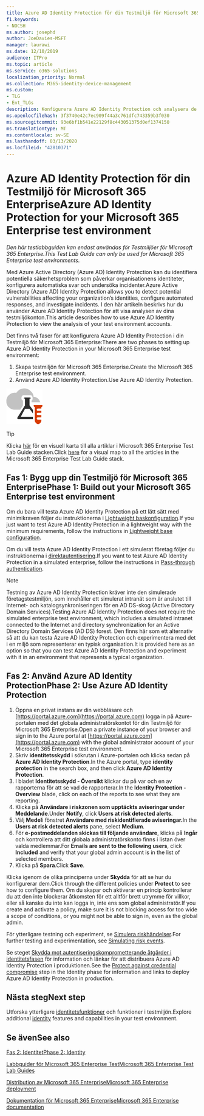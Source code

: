 ```yaml
---
title: Azure AD Identity Protection för din Testmiljö för Microsoft 365 Enterprise
f1.keywords:
- NOCSH
ms.author: josephd
author: JoeDavies-MSFT
manager: laurawi
ms.date: 12/10/2019
audience: ITPro
ms.topic: article
ms.service: o365-solutions
localization_priority: Normal
ms.collection: M365-identity-device-management
ms.custom:
- TLG
- Ent_TLGs
description: Konfigurera Azure AD Identity Protection och analysera de aktuella kontona i din Microsoft 365 Enterprise-testmiljö.
ms.openlocfilehash: 3f3740e42c7ec909f44a3c761dfc743359b3f030
ms.sourcegitcommit: 93e6bf1b541e22129f8c443051375d0ef1374150
ms.translationtype: MT
ms.contentlocale: sv-SE
ms.lasthandoff: 03/13/2020
ms.locfileid: "42810371"
---
```

# <a name="azure-ad-identity-protection-for-your-microsoft-365-enterprise-test-environment"></a><span data-ttu-id="9d8c7-103">Azure AD Identity Protection för din Testmiljö för Microsoft 365 Enterprise</span><span class="sxs-lookup"><span data-stu-id="9d8c7-103">Azure AD Identity Protection for your Microsoft 365 Enterprise test environment</span></span>

<span data-ttu-id="9d8c7-104">*Den här testlabbguiden kan endast användas för Testmiljöer för Microsoft 365 Enterprise.*</span><span class="sxs-lookup"><span data-stu-id="9d8c7-104">*This Test Lab Guide can only be used for Microsoft 365 Enterprise test environments.*</span></span>

<span data-ttu-id="9d8c7-105">Med Azure Active Directory (Azure AD) Identity Protection kan du identifiera potentiella säkerhetsproblem som påverkar organisationens identiteter, konfigurera automatiska svar och undersöka incidenter.</span><span class="sxs-lookup"><span data-stu-id="9d8c7-105">Azure Active Directory (Azure AD) Identity Protection allows you to detect potential vulnerabilities affecting your organization’s identities, configure automated responses, and investigate incidents.</span></span> <span data-ttu-id="9d8c7-106">I den här artikeln beskrivs hur du använder Azure AD Identity Protection för att visa analysen av dina testmiljökonton.</span><span class="sxs-lookup"><span data-stu-id="9d8c7-106">This article describes how to use Azure AD Identity Protection to view the analysis of your test environment accounts.</span></span>

<span data-ttu-id="9d8c7-107">Det finns två faser för att konfigurera Azure AD Identity Protection i din Testmiljö för Microsoft 365 Enterprise:</span><span class="sxs-lookup"><span data-stu-id="9d8c7-107">There are two phases to setting up Azure AD Identity Protection in your Microsoft 365 Enterprise test environment:</span></span>

1. <span data-ttu-id="9d8c7-108">Skapa testmiljön för Microsoft 365 Enterprise.</span><span class="sxs-lookup"><span data-stu-id="9d8c7-108">Create the Microsoft 365 Enterprise test environment.</span></span>
2. <span data-ttu-id="9d8c7-109">Använd Azure AD Identity Protection.</span><span class="sxs-lookup"><span data-stu-id="9d8c7-109">Use Azure AD Identity Protection.</span></span>

![Testa labbguider för Microsoft-molnet](../media/m365-enterprise-test-lab-guides/cloud-tlg-icon.png) 
    
> [!TIP]
> <span data-ttu-id="9d8c7-111">Klicka [här](../media/m365-enterprise-test-lab-guides/Microsoft365EnterpriseTLGStack.pdf) för en visuell karta till alla artiklar i Microsoft 365 Enterprise Test Lab Guide stacken.</span><span class="sxs-lookup"><span data-stu-id="9d8c7-111">Click [here](../media/m365-enterprise-test-lab-guides/Microsoft365EnterpriseTLGStack.pdf) for a visual map to all the articles in the Microsoft 365 Enterprise Test Lab Guide stack.</span></span>
  
## <a name="phase-1-build-out-your-microsoft-365-enterprise-test-environment"></a><span data-ttu-id="9d8c7-112">Fas 1: Bygg upp din Testmiljö för Microsoft 365 Enterprise</span><span class="sxs-lookup"><span data-stu-id="9d8c7-112">Phase 1: Build out your Microsoft 365 Enterprise test environment</span></span>

<span data-ttu-id="9d8c7-113">Om du bara vill testa Azure AD Identity Protection på ett lätt sätt med minimikraven följer du instruktionerna i [Lightweight baskonfiguration](lightweight-base-configuration-microsoft-365-enterprise.md).</span><span class="sxs-lookup"><span data-stu-id="9d8c7-113">If you just want to test Azure AD Identity Protection in a lightweight way with the minimum requirements, follow the instructions in [Lightweight base configuration](lightweight-base-configuration-microsoft-365-enterprise.md).</span></span>
  
<span data-ttu-id="9d8c7-114">Om du vill testa Azure AD Identity Protection i ett simulerat företag följer du instruktionerna i [direktautentisering](pass-through-auth-m365-ent-test-environment.md).</span><span class="sxs-lookup"><span data-stu-id="9d8c7-114">If you want to test Azure AD Identity Protection in a simulated enterprise, follow the instructions in [Pass-through authentication](pass-through-auth-m365-ent-test-environment.md).</span></span>
  
> [!NOTE]
> <span data-ttu-id="9d8c7-115">Testning av Azure AD Identity Protection kräver inte den simulerade företagstestmiljön, som innehåller ett simulerat intranät som är anslutet till Internet- och katalogsynkroniseringen för en AD DS-skog (Active Directory Domain Services).</span><span class="sxs-lookup"><span data-stu-id="9d8c7-115">Testing Azure AD Identity Protection does not require the simulated enterprise test environment, which includes a simulated intranet connected to the Internet and directory synchronization for an Active Directory Domain Services (AD DS) forest.</span></span> <span data-ttu-id="9d8c7-116">Den finns här som ett alternativ så att du kan testa Azure AD Identity Protection och experimentera med det i en miljö som representerar en typisk organisation.</span><span class="sxs-lookup"><span data-stu-id="9d8c7-116">It is provided here as an option so that you can test Azure AD Identity Protection and experiment with it in an environment that represents a typical organization.</span></span> 
  
## <a name="phase-2-use-azure-ad-identity-protection"></a><span data-ttu-id="9d8c7-117">Fas 2: Använd Azure AD Identity Protection</span><span class="sxs-lookup"><span data-stu-id="9d8c7-117">Phase 2: Use Azure AD Identity Protection</span></span>

1. <span data-ttu-id="9d8c7-118">Öppna en privat instans av din webbläsare och [https://portal.azure.com](https://portal.azure.com) logga in på Azure-portalen med det globala administratörskontot för din Testmiljö för Microsoft 365 Enterprise.</span><span class="sxs-lookup"><span data-stu-id="9d8c7-118">Open a private instance of your browser and sign in to the Azure portal at [https://portal.azure.com](https://portal.azure.com) with the global administrator account of your Microsoft 365 Enterprise test environment.</span></span>
2. <span data-ttu-id="9d8c7-119">Skriv **identitetsskydd** i sökrutan i Azure-portalen och klicka sedan på **Azure AD Identity Protection**.</span><span class="sxs-lookup"><span data-stu-id="9d8c7-119">In the Azure portal, type **identity protection** in the search box, and then click **Azure AD Identity Protection**.</span></span>
3. <span data-ttu-id="9d8c7-120">I bladet **Identitetsskydd - Översikt** klickar du på var och en av rapporterna för att se vad de rapporterar.</span><span class="sxs-lookup"><span data-stu-id="9d8c7-120">In the **Identity Protection - Overview** blade, click on each of the reports to see what they are reporting.</span></span>
4. <span data-ttu-id="9d8c7-121">Klicka på **Användare i riskzonen som upptäckts aviseringar under** **Meddelande**.</span><span class="sxs-lookup"><span data-stu-id="9d8c7-121">Under **Notify**, click **Users at risk detected alerts**.</span></span>
5. <span data-ttu-id="9d8c7-122">Välj **Medel**i fönstret **Användare med riskidentifierade aviseringar.**</span><span class="sxs-lookup"><span data-stu-id="9d8c7-122">In the **Users at risk detected alerts** pane, select **Medium**.</span></span>
6. <span data-ttu-id="9d8c7-123">För **e-postmeddelanden skickas till följande användare**, klicka på **Ingår** och kontrollera att ditt globala administratörskonto finns i listan över valda medlemmar.</span><span class="sxs-lookup"><span data-stu-id="9d8c7-123">For **Emails are sent to the following users**, click **Included** and verify that your global admin account is in the list of selected members.</span></span>
7. <span data-ttu-id="9d8c7-124">Klicka på **Spara**.</span><span class="sxs-lookup"><span data-stu-id="9d8c7-124">Click **Save**.</span></span>

<span data-ttu-id="9d8c7-125">Klicka igenom de olika principerna under **Skydda** för att se hur du konfigurerar dem.</span><span class="sxs-lookup"><span data-stu-id="9d8c7-125">Click through the different policies under **Protect** to see how to configure them.</span></span> <span data-ttu-id="9d8c7-126">Om du skapar och aktiverar en princip kontrollerar du att den inte blockerar åtkomsten för ett alltför brett utrymme för villkor, eller så kanske du inte kan logga in, inte ens som global administratör.</span><span class="sxs-lookup"><span data-stu-id="9d8c7-126">If you create and activate a policy, make sure it is not blocking access for too wide a scope of conditions, or you might not be able to sign in, even as the global admin.</span></span>

<span data-ttu-id="9d8c7-127">För ytterligare testning och experiment, se [Simulera riskhändelser](https://docs.microsoft.com/azure/active-directory/active-directory-identityprotection-playbook).</span><span class="sxs-lookup"><span data-stu-id="9d8c7-127">For further testing and experimentation, see [Simulating risk events](https://docs.microsoft.com/azure/active-directory/active-directory-identityprotection-playbook).</span></span>

<span data-ttu-id="9d8c7-128">Se steget [Skydda mot autentiseringskomprometterande åtgärder i identitetsfasen](identity-secure-user-sign-ins.md#identity-ident-prot) för information och länkar för att distribuera Azure AD Identity Protection i produktionen.</span><span class="sxs-lookup"><span data-stu-id="9d8c7-128">See the [Protect against credential compromise](identity-secure-user-sign-ins.md#identity-ident-prot) step in the Identity phase for information and links to deploy Azure AD Identity Protection in production.</span></span>

## <a name="next-step"></a><span data-ttu-id="9d8c7-129">Nästa steg</span><span class="sxs-lookup"><span data-stu-id="9d8c7-129">Next step</span></span>

<span data-ttu-id="9d8c7-130">Utforska ytterligare [identitetsfunktioner](m365-enterprise-test-lab-guides.md#identity) och funktioner i testmiljön.</span><span class="sxs-lookup"><span data-stu-id="9d8c7-130">Explore additional [identity](m365-enterprise-test-lab-guides.md#identity) features and capabilities in your test environment.</span></span>

## <a name="see-also"></a><span data-ttu-id="9d8c7-131">Se även</span><span class="sxs-lookup"><span data-stu-id="9d8c7-131">See also</span></span>

[<span data-ttu-id="9d8c7-132">Fas 2: Identitet</span><span class="sxs-lookup"><span data-stu-id="9d8c7-132">Phase 2: Identity</span></span>](identity-infrastructure.md)

[<span data-ttu-id="9d8c7-133">Labbguider för Microsoft 365 Enterprise Test</span><span class="sxs-lookup"><span data-stu-id="9d8c7-133">Microsoft 365 Enterprise Test Lab Guides</span></span>](m365-enterprise-test-lab-guides.md)

[<span data-ttu-id="9d8c7-134">Distribution av Microsoft 365 Enterprise</span><span class="sxs-lookup"><span data-stu-id="9d8c7-134">Microsoft 365 Enterprise deployment</span></span>](deploy-microsoft-365-enterprise.md)

[<span data-ttu-id="9d8c7-135">Dokumentation för Microsoft 365 Enterprise</span><span class="sxs-lookup"><span data-stu-id="9d8c7-135">Microsoft 365 Enterprise documentation</span></span>](https://docs.microsoft.com/microsoft-365-enterprise/)
